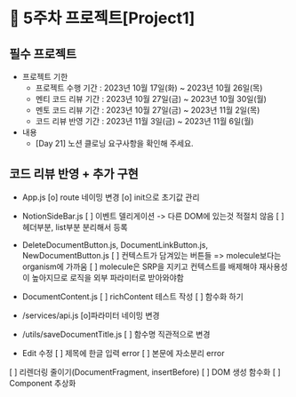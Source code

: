 # 📌 5주차 프로젝트[Project1]

## 필수 프로젝트

- 프로젝트 기한
  - 프로젝트 수행 기간 : 2023년 10월 17일(화) ~ 2023년 10월 26일(목)
  - 멘티 코드 리뷰 기간 : 2023년 10월 27일(금) ~ 2023년 10월 30일(월)
  - 멘토 코드 리뷰 기간 : 2023년 10월 27일(금) ~ 2023년 11월 2일(목)
  - 코드 리뷰 반영 기간 : 2023년 11월 3일(금) ~ 2023년 11월 6일(월)
- 내용
  - [Day 21] 노션 클로닝 요구사항을 확인해 주세요.

## 코드 리뷰 반영 + 추가 구현

- App.js
  [o] route 네이밍 변경
  [o] init으로 초기값 관리

- NotionSideBar.js
  [ ] 이벤트 델리게이션 -> 다른 DOM에 있는것 적절치 않음
  [ ] 헤더부분, list부분 분리해서 등록

- DeleteDocumentButton.js, DocumentLinkButton.js, NewDocumentButton.js
  [ ] 컨텍스트가 담겨있는 버튼들 => molecule보다는 organism에 가까움
  [ ] molecule은 SRP을 지키고 컨텍스트를 배제해야 재사용성이 높아지므로 로직을 외부 파라미터로 받아와야함

- DocumentContent.js
  [ ] richContent 테스트 작성
  [ ] 함수화 하기

- /services/api.js
  [o]파라미터 네이밍 변경

- /utils/saveDocumentTitle.js
  [ ] 함수명 직관적으로 변경

- Edit 수정
  [ ] 제목에 한글 입력 error
  [ ] 본문에 자소분리 error

[ ] 리렌더링 줄이기(DocumentFragment, insertBefore)
[ ] DOM 생성 함수화
[ ] Component 추상화


